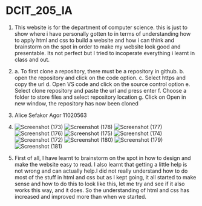 # DCIT_205_IA
1. This website is for the department of computer science. this is just to show where i have personally gotten to in terms of understanding how to apply html and css to build a website and how i can think and brainstorm on the spot in order to make my website look good and presentable. Its not perfect but I tried to incoperate everything i learnt in class and out.
   
2. a. To first clone a repository, there must be a repository in github.
   b. open the repository and click on the code option.
   c. Select https and copy the url
   d. Open VS code and click on the source control option
   e. Select clone repository and paste the url and press enter
   f. Choose a folder to store files and select repository location
   g. Click on Open in new window,
   the repository has now been cloned
   
3. Alice Sefakor Agor 11020563

4.  ![Screenshot (173)](https://github.com/Sefakor18/DCIT_205_IA-11020563/assets/151688981/523b8e0b-5a43-41f9-bb2e-7a6e8f3a2548)
![Screenshot (178)](https://github.com/Sefakor18/DCIT_205_IA-11020563/assets/151688981/f4b67ecd-b7f3-4fa2-ba04-671c639c920e)
![Screenshot (177)](https://github.com/Sefakor18/DCIT_205_IA-11020563/assets/151688981/f97472c8-05a3-4d27-a58a-b11afc8bb02a)
![Screenshot (176)](https://github.com/Sefakor18/DCIT_205_IA-11020563/assets/151688981/2f1b66b8-8b68-4f6b-8d7d-f840624a5da8)
![Screenshot (175)](https://github.com/Sefakor18/DCIT_205_IA-11020563/assets/151688981/8d7aabbc-0f41-4694-bf4f-0634b5668377)
![Screenshot (174)](https://github.com/Sefakor18/DCIT_205_IA-11020563/assets/151688981/c9cacda7-fd07-442f-b360-82ec5986cc8e)
![Screenshot (172)](https://github.com/Sefakor18/DCIT_205_IA-11020563/assets/151688981/0206f768-3197-4ec0-8b1f-ef6bab3abc9a)
![Screenshot (180)](https://github.com/Sefakor18/DCIT_205_IA-11020563/assets/151688981/e7d92f0a-c1ac-46bf-afe4-f49f1856bb3b)
![Screenshot (179)](https://github.com/Sefakor18/DCIT_205_IA-11020563/assets/151688981/01458175-a0f3-4972-825f-86b740b0deea)
![Screenshot (181)](https://github.com/Sefakor18/DCIT_205_IA-11020563/assets/151688981/508fa1ba-3d68-48c1-8a10-3f7f14c941f3)


5. First of all, I have learnt to brainstorm on the spot in how to design and make the website easy to read. I also learnt that getting a little help is not wrong and can actually help.I did not really understand how to do most of the stuff in html and css but as I kept going, it all started to make sense and how to do this to look like this, let me try and see if it also works this way, and it does. So the understanding of html and css has increased and improved more than when we started.

